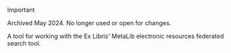 > [!IMPORTANT]
> Archived May 2024. No longer used or open for changes.
> 
A tool for working with the Ex Libris' MetaLib electronic resources federated search tool.
